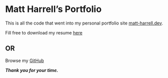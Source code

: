 # Matt Harrell’s Portfolio

This is all the code that went into my personal portfolio site [matt-harrell.dev](https://matt-harrell.dev/). 

Fill free to download my resume [here](https://matt-harrell.dev/Matt_Harrell_Resume.pdf)

## OR

Browse my [GitHub](https://github.com/matt-harrell)

***Thank you for your time.***